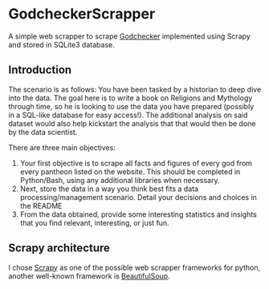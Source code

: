 # GodcheckerScrapper
A simple web scrapper to scrape [Godchecker](https://www.godchecker.com/) implemented using Scrapy and stored in SQLite3 database.

## Introduction

The scenario is as follows: You have been tasked by a historian to deep dive into the data. The goal here is to write a book on Religions and Mythology through time, so he is looking to use the data you have prepared (possibly in a SQL-like database for easy access!). The additional analysis on said dataset would also help kickstart the analysis that that would then be done by the data scientist.

There are three main objectives:
1. Your first objective is to scrape all facts and figures of every god from every pantheon
listed on the website. This should be completed in Python/Bash, using any additional
libraries when necessary.
2. Next, store the data in a way you think best fits a data processing/management scenario. Detail your decisions and choices in the README
3. From the data obtained, provide some interesting statistics and insights that you find relevant, interesting, or just fun.

## Scrapy architecture

I chose [Scrapy](https://scrapy.org/) as one of the possible web scrapper frameworks for python, another well-known framework is [BeautifulSoup](https://www.crummy.com/software/BeautifulSoup/). 
